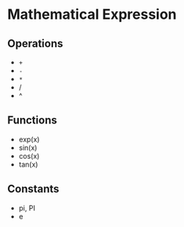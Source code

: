 # Mathematical Expression
## Operations
- `+`
- `-`
- `*`
- /
- ^
## Functions
- exp(x)
- sin(x)
- cos(x)
- tan(x)
## Constants
- pi, PI
- e

